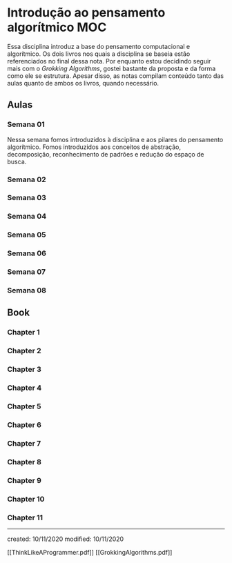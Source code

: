 # Introdução ao pensamento algorítmico MOC 
Essa disciplina introduz a base do pensamento computacional e algorítmico. Os dois livros nos quais a disciplina se baseia estão referenciados no final dessa nota. Por enquanto estou decidindo seguir mais com o *Grokking Algorithms*, gostei bastante da proposta e da forma como ele se estrutura. Apesar disso, as notas compilam conteúdo tanto das aulas quanto de ambos os livros, quando necessário.

## Aulas
### Semana 01
Nessa semana fomos introduzidos à disciplina e aos pilares do pensamento algorítmico. Fomos introduzidos aos conceitos de abstração, decomposição, reconhecimento de padrões e redução do espaço de busca.

### Semana 02
### Semana 03
### Semana 04
### Semana 05
### Semana 06
### Semana 07
### Semana 08

## Book
### Chapter 1
### Chapter 2
### Chapter 3
### Chapter 4
### Chapter 5
### Chapter 6
### Chapter 7
### Chapter 8
### Chapter 9
### Chapter 10
### Chapter 11

---

created: 10/11/2020
modified: 10/11/2020

[[ThinkLikeAProgrammer.pdf]]
[[GrokkingAlgorithms.pdf]]